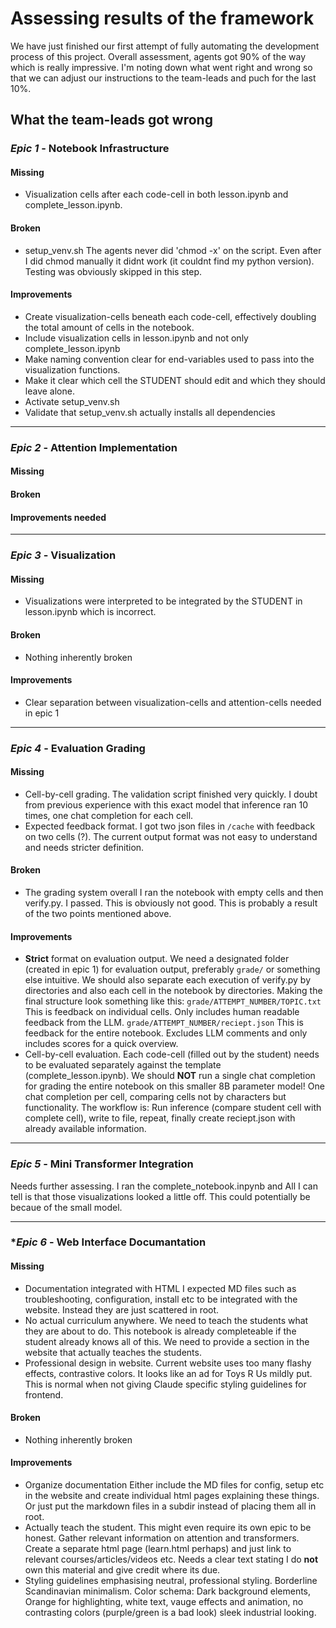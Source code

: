# Assessing results of the framework

We have just finished our first attempt of fully automating the development process of this project.
Overall assessment, agents got 90% of the way which is really impressive.
I'm noting down what went right and wrong so that we can adjust our instructions to the team-leads and puch for the last 10%.


## What the team-leads got **wrong**

### *Epic 1* - Notebook Infrastructure

#### Missing

- Visualization cells after each code-cell in both lesson.ipynb and complete_lesson.ipynb.


#### Broken

- setup_venv.sh
    The agents never did 'chmod -x' on the script.
    Even after I did chmod manually it didnt work (it couldnt find my python version).
    Testing was obviously skipped in this step.


#### Improvements

- Create visualization-cells beneath each code-cell, effectively doubling the total amount of cells in the notebook.
- Include visualization cells in lesson.ipynb and not only complete_lesson.ipynb
- Make naming convention clear for end-variables used to pass into the visualization functions.
- Make it clear which cell the STUDENT should edit and which they should leave alone.
- Activate setup_venv.sh
- Validate that setup_venv.sh actually installs all dependencies

---

### *Epic 2* - Attention Implementation

#### Missing

#### Broken

#### Improvements needed

---

### *Epic 3* - Visualization

#### Missing

- Visualizations were interpreted to be integrated by the STUDENT in lesson.ipynb which is incorrect.


#### Broken

- Nothing inherently broken


#### Improvements

- Clear separation between visualization-cells and attention-cells needed in epic 1

---

### *Epic 4* - Evaluation Grading

#### Missing

- Cell-by-cell grading.
    The validation script finished very quickly. I doubt from previous experience with this exact model that inference ran 10 times, one chat completion for each cell.
- Expected feedback format.
    I got two json files in `/cache` with feedback on two cells (?).
    The current output format was not easy to understand and needs stricter definition.


#### Broken

- The grading system overall
    I ran the notebook with empty cells and then verify.py.
    I passed. This is obviously not good.
    This is probably a result of the two points mentioned above.


#### Improvements
- **Strict** format on evaluation output.
    We need a designated folder (created in epic 1) for evaluation output, preferably `grade/` or something else intuitive.
    We should also separate each execution of verify.py by directories and also each cell in the notebook by directories. Making the final structure look something like this:
        `grade/ATTEMPT_NUMBER/TOPIC.txt` This is feedback on individual cells. Only includes human readable feedback from the LLM.
        `grade/ATTEMPT_NUMBER/reciept.json` This is feedback for the entire notebook. Excludes LLM comments and only includes scores for a quick overview.
- Cell-by-cell evaluation.
    Each code-cell (filled out by the student) needs to be evaluated separately against the template (complete_lesson.ipynb).
    We should **NOT** run a single chat completion for grading the entire notebook on this smaller 8B parameter model!
    One chat completion per cell, comparing cells not by characters but functionality. The workflow is: Run inference (compare student cell with complete cell), write to file, repeat, finally create reciept.json with already available information.

---

### *Epic 5* - Mini Transformer Integration

Needs further assessing.
I ran the complete_notebook.inpynb and All I can tell is that those visualizations looked a little off. This could potentially be becaue of the small model.

---

### **Epic 6* - Web Interface Documantation

#### Missing
- Documentation integrated with HTML
    I expected MD files such as troubleshooting, configuration, install etc to be integrated with the website. Instead they are just scattered in root.
- No actual curriculum anywhere.
    We need to teach the students what they are about to do.
    This notebook is already completeable if the student already knows all of this. We need to provide a section in the website that actually teaches the students.
- Professional design in website.
    Current website uses too many flashy effects, contrastive colors. It looks like an ad for Toys R Us mildly put. This is normal when not giving Claude specific styling guidelines for frontend.

#### Broken

- Nothing inherently broken


#### Improvements
- Organize documentation
    Either include the MD files for config, setup etc in the website and create individual html pages explaining these things.
    Or just put the markdown files in a subdir instead of placing them all in root.
- Actually teach the student.
    This might even require its own epic to be honest.
    Gather relevant information on attention and transformers.
    Create a separate html page (learn.html perhaps) and just link to relevant courses/articles/videos etc.
    Needs a clear text stating I do **not** own this material and give credit where its due.
- Styling guidelines emphasising neutral, professional styling.
    Borderline Scandinavian minimalism.
    Color schema: Dark background elements, Orange for highlighting, white text, vauge effects and animation, no contrasting colors (purple/green is a bad look) sleek industrial looking.
